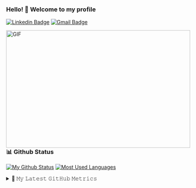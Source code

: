 ### Hello! 👋 Welcome to my profile

[![Linkedin Badge](https://img.shields.io/badge/-LinkedIn-blue?style=flat-square&logo=Linkedin&logoColor=white&link=https://www.linkedin.com/in/RodrigoWaters/)](https://www.linkedin.com/in/RodrigoWaters/)
[![Gmail Badge](https://img.shields.io/badge/-Gmail-c14438?style=flat-square&logo=Gmail&logoColor=white&link=mailto:rdrgwtrs@gmail.com)](mailto:rdrgwtrs@gmail.com)

<img align="left" alt="GIF" src="https://github.com/abhisheknaiidu/abhisheknaiidu/raw/master/code.gif?raw=true" width="500" height="320" />

<br/><br/><br/><br/><br/><br/><br/><br/><br/><br/><br/><br/><br/>


### 📊 Github Status
[![My Github Status](https://github-readme-stats.vercel.app/api?username=rodrigowaters&count_private=true&show_icons=true&line_height=27)](https://github.com/RodrigoWaters)
[![Most Used Languages](https://github-readme-stats.vercel.app/api/top-langs?username=RodrigoWaters&show_icons=true&locale=en&layout=compact)](https://github.com/RodrigoWaters)

<details>
  <summary>🔔 𝙼𝚢 𝙻𝚊𝚝𝚎𝚜𝚝 𝙶𝚒𝚝𝙷𝚞𝚋 𝙼𝚎𝚝𝚛𝚒𝚌𝚜</summary>
  
![Metrics](https://metrics.lecoq.io/rodrigowaters?template=classic&followup=1&followup.sections=repositories&config.timezone=America%2FBelem)
  
</details>
